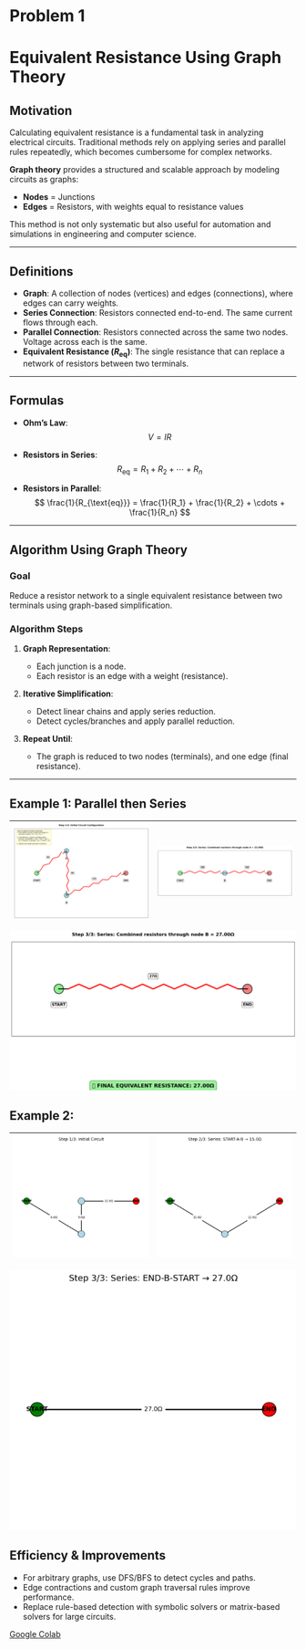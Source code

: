 # Problem 1

#  Equivalent Resistance Using Graph Theory

## Motivation

Calculating equivalent resistance is a fundamental task in analyzing electrical circuits. Traditional methods rely on applying series and parallel rules repeatedly, which becomes cumbersome for complex networks.

**Graph theory** provides a structured and scalable approach by modeling circuits as graphs:
- **Nodes** = Junctions
- **Edges** = Resistors, with weights equal to resistance values

This method is not only systematic but also useful for automation and simulations in engineering and computer science.

---

##  Definitions

- **Graph**: A collection of nodes (vertices) and edges (connections), where edges can carry weights.
- **Series Connection**: Resistors connected end-to-end. The same current flows through each.
- **Parallel Connection**: Resistors connected across the same two nodes. Voltage across each is the same.
- **Equivalent Resistance ($R_{\text{eq}}$)**: The single resistance that can replace a network of resistors between two terminals.

---

##  Formulas

- **Ohm’s Law**:  
  $$ V = IR $$

- **Resistors in Series**:  
  $$ R_{\text{eq}} = R_1 + R_2 + \cdots + R_n $$

- **Resistors in Parallel**:  
  $$ \frac{1}{R_{\text{eq}}} = \frac{1}{R_1} + \frac{1}{R_2} + \cdots + \frac{1}{R_n} $$

---

##  Algorithm Using Graph Theory

###  Goal

Reduce a resistor network to a single equivalent resistance between two terminals using graph-based simplification.

###  Algorithm Steps

1. **Graph Representation**:
   - Each junction is a node.
   - Each resistor is an edge with a weight (resistance).

2. **Iterative Simplification**:
   - Detect linear chains and apply series reduction.
   - Detect cycles/branches and apply parallel reduction.

3. **Repeat Until**:
   - The graph is reduced to two nodes (terminals), and one edge (final resistance).


---




## Example 1: Parallel then Series

![alt text](image-8.png) |![alt text](image-9.png) |
  |:-------------------------:|:-------------------------:|

![alt text](image-10.png)

## Example 2: 


![alt text](image-12.png) |![alt text](image-13.png) |
  |:-------------------------:|:-------------------------:|

![alt text](image-14.png)

##  Efficiency & Improvements

* For arbitrary graphs, use DFS/BFS to detect cycles and paths.
* Edge contractions and custom graph traversal rules improve performance.
* Replace rule-based detection with symbolic solvers or matrix-based solvers for large circuits.


 [Google Colab](https://colab.research.google.com/drive/1obDQDzBjN9ApNuOBuXs4oTD1PMvoBug0?usp=sharing)